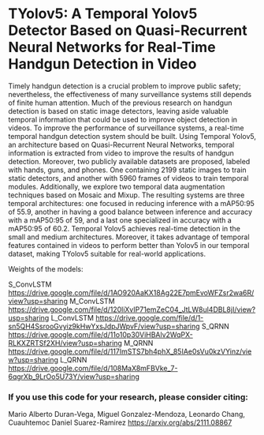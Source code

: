 # TYolov5: A Temporal Yolov5 Detector Based on Quasi-Recurrent Neural Networks for Real-Time Handgun Detection in Video

Timely handgun detection is a crucial problem to improve public safety; nevertheless, the effectiveness of many surveillance systems still depends of finite human attention. Much of the previous research on handgun detection is based on static image detectors, leaving aside valuable temporal information that could be used to improve object detection in videos. To improve the performance of surveillance systems, a real-time temporal handgun detection system should be built. Using Temporal Yolov5, an architecture based on Quasi-Recurrent Neural Networks, temporal information is extracted from video to improve the results of handgun detection. Moreover, two publicly available datasets are proposed, labeled with hands, guns, and phones. One containing 2199 static images to train static detectors, and another with 5960 frames of videos to train temporal modules. Additionally, we explore two temporal data augmentation techniques based on Mosaic and Mixup. The resulting systems are three temporal architectures: one focused in reducing inference with a mAP50:95 of 55.9, another in having a good balance between inference and accuracy with a mAP50:95 of 59, and a last one specialized in accuracy with a mAP50:95 of 60.2. Temporal Yolov5 achieves real-time detection in the small and medium architectures. Moreover, it takes advantage of temporal features contained in videos to perform better than Yolov5 in our temporal dataset, making TYolov5 suitable for real-world applications.

Weights of the models:

S_ConvLSTM https://drive.google.com/file/d/1AO920AaKX18Ag22E7pmEvoWFZsr2wa6R/view?usp=sharing
M_ConvLSTM https://drive.google.com/file/d/120liXvIP71emZeC04_JtLW8ul4DBL8jI/view?usp=sharing
L_ConvLSTM https://drive.google.com/file/d/1-sn5QH4SsrooGvyiz9kHwYxsJdpJWpvF/view?usp=sharing
S_QRNN https://drive.google.com/file/d/11o10p30ViHBAlv2WqPX-RLKXZRTSf2XH/view?usp=sharing
M_QRNN https://drive.google.com/file/d/117ImSTS7bh4phX_85IAe0sVu0kzVYinz/view?usp=sharing
L_QRNN https://drive.google.com/file/d/108MaX8mFBVke_7-6qgrXb_9LrOo5U73Y/view?usp=sharing

### If you use this code for your research, please consider citing:

Mario Alberto Duran-Vega, Miguel Gonzalez-Mendoza, Leonardo Chang, Cuauhtemoc Daniel Suarez-Ramirez
https://arxiv.org/abs/2111.08867
